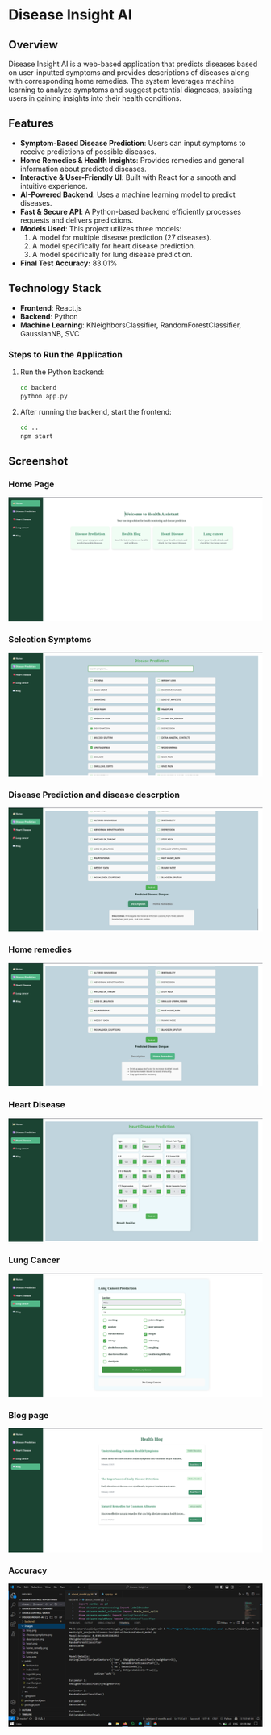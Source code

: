 # Disease Insight AI

## Overview
Disease Insight AI is a web-based application that predicts diseases based on user-inputted symptoms and provides descriptions of diseases along with corresponding home remedies. The system leverages machine learning to analyze symptoms and suggest potential diagnoses, assisting users in gaining insights into their health conditions.

## Features
- **Symptom-Based Disease Prediction**: Users can input symptoms to receive predictions of possible diseases.
- **Home Remedies & Health Insights**: Provides remedies and general information about predicted diseases.
- **Interactive & User-Friendly UI**: Built with React for a smooth and intuitive experience.
- **AI-Powered Backend**: Uses a machine learning model to predict diseases.
- **Fast & Secure API**: A Python-based backend efficiently processes requests and delivers predictions.
- **Models Used**: This project utilizes three models:
  1. A model for multiple disease prediction (27 diseases).
  2. A model specifically for heart disease prediction.
  3. A model specifically for lung disease prediction.
- **Final Test Accuracy:** 83.01%

## Technology Stack
- **Frontend**: React.js
- **Backend**: Python
- **Machine Learning**: KNeighborsClassifier, RandomForestClassifier, GaussianNB, SVC

### Steps to Run the Application
1. Run the Python backend:
    ```sh
    cd backend
    python app.py
    ```
2. After running the backend, start the frontend:
    ```sh
    cd ..
    npm start
    ```
## Screenshot

### Home Page
![Home page](images/home.png)

### Selection Symptoms
![Select symptom](images/choose_symptoms.png)

### Disease Prediction and disease descrption
![Disease Prediction](images/description.png)

### Home remedies
![Home remedy page](images/home_remedy.png)

### Heart Disease
![Heart disease](images/heart.png)

### Lung Cancer
![Lung cancer](images/lung.png)

### Blog page
![Blog page](images/blog.png)

### Accuracy
![Accuracy](images\about.png)
